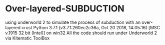 # Over-layered-SUBDUCTION
using underworld 2 to simulate the process of subduction with an over-layered crust
Python 3.7.1 (v3.7.1:260ec2c36a, Oct 20 2018, 14:05:16) [MSC v.1915 32 bit (Intel)] on win32
All the code should run under Underworld 2 via Kitematic ToolBox
	
